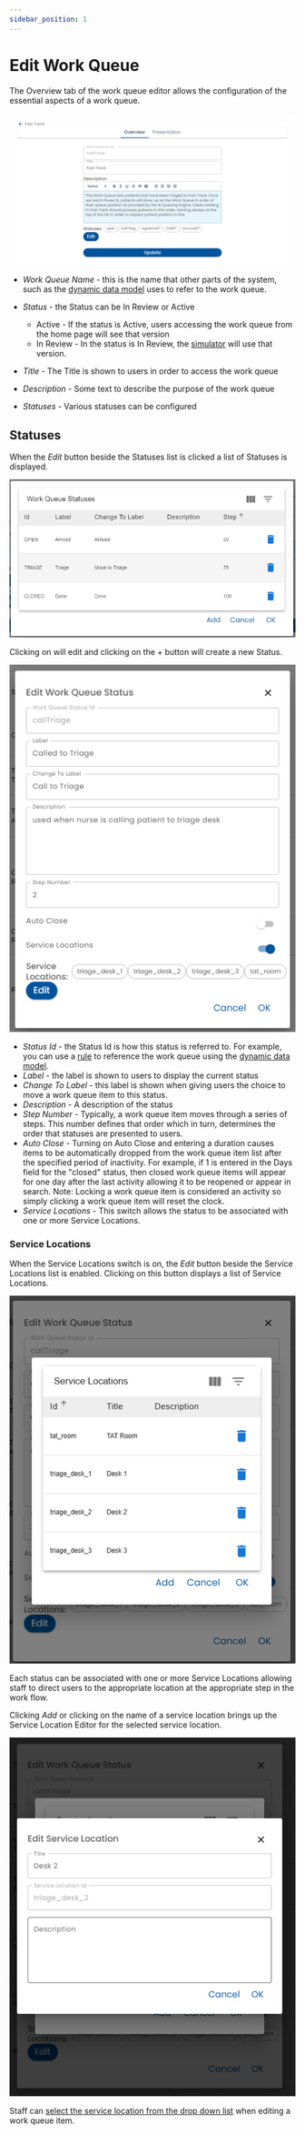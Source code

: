 ```yaml
---
sidebar_position: 1
---
```


# Edit Work Queue

The Overview tab of the work queue editor allows the configuration of the essential aspects of a work queue.

![Edit Work Queue](./img/edit-work-queue.png)

* *Work Queue Name* - this is the name that other parts of the system, such as the [dynamic data model](../../dynamic-data-model/) uses to refer to the work queue.

* *Status* - the Status can be In Review or Active

  * Active - If the status is Active, users accessing the work queue from the home page will see that version
  * In Review - In the status is In Review, the [simulator](../../creating-plans/simulator/) will use that version.  
* *Title* - The Title is shown to users in order to access the work queue
* *Description* - Some text to describe the purpose of the work queue
* *Statuses* - Various statuses can be configured

## Statuses

When the *Edit* button beside the Statuses list is clicked a list of Statuses is displayed.

![Status List](./img/status-list.png)

Clicking on will edit and clicking on the + button will create a new Status.

![Edit Status](./img/edit-status.png)

* *Status Id* - the Status Id is how this status is referred to.  For example, you can use a [rule](../../creating-plans/rules/) to reference the work queue using the [dynamic data model](../../dynamic-data-model/).
* *Label* - the label is shown to users to display the current status
* *Change To Label* - this label is shown when giving users the choice to move a work queue item to this status.
* *Description* - A description of the status
* *Step Number* - Typically, a work queue item moves through a series of steps.  This number defines that order which in turn, determines the order that statuses are presented to users.
* *Auto Close* - Turning on Auto Close and entering a duration causes items to be automatically dropped from the work queue item list after the specified period of inactivity.  For example, if 1 is entered in the Days field for the "closed" status, then closed work queue items will appear for one day after the last activity allowing it to be reopened or appear in search.  Note: Locking a work queue item is considered an activity so simply clicking a work queue item will reset the clock.
* *Service Locations* - This switch allows the status to be associated with one or more Service Locations.


### Service Locations

When the Service Locations switch is on, the *Edit* button beside the Service Locations list is enabled.  Clicking on this button displays a list of Service Locations.

![Service Location List](./img/service-location-list.png)

Each status can be associated with one or more Service Locations allowing staff to direct users to the appropriate location at the appropriate step in the work flow.

Clicking *Add* or clicking on the name of a service location brings up the Service Location Editor for the selected service location.

![Edit Service Location](./img/edit-service-location.png)

Staff can [select the service location from the drop down list](../using-work-queues/#selecting-a-service-location) when editing a work queue item.
